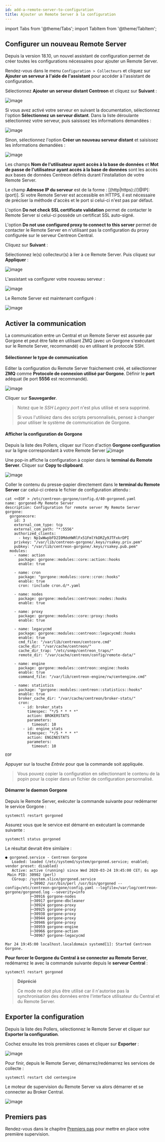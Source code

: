 ```yaml
---
id: add-a-remote-server-to-configuration
title: Ajouter un Remote Server à la configuration
---
```

import Tabs from '@theme/Tabs';
import TabItem from '@theme/TabItem';


## Configurer un nouveau Remote Server

Depuis la version 18.10, un nouvel assistant de configuration permet de créer
toutes les configurations nécessaires pour ajouter un Remote Server.

Rendez-vous dans le menu `Configuration > Collecteurs` et cliquez sur
**Ajouter un serveur à l'aide de l'assistant** pour accéder à l'assistant de
configuration.

Sélectionnez **Ajouter un serveur distant Centreon** et cliquez sur
**Suivant** :

![image](../../assets/monitoring/monitoring-servers/wizard-add-remote-1.png)

Si vous avez activé votre serveur en suivant la documentation, sélectionnez
l'option **Sélectionnez un serveur distant**. Dans la liste déroulante
sélectionnez votre serveur, puis saisissez les informations demandées :

![image](../../assets/monitoring/monitoring-servers/wizard-add-remote-2a.png)

Sinon, sélectionnez l'option **Créer un nouveau serveur distant** et saisissez
les informations demandées :

![image](../../assets/monitoring/monitoring-servers/wizard-add-remote-2b.png)

Les champs **Nom de l'utilisateur ayant accès à la base de données** et **Mot de
passe de l'utilisateur ayant accès à la base de données** sont les accès aux
bases de données Centreon définis durant l'installation de votre Remote Server.

Le champ **Adresse IP du serveur** est de la forme : [(http|https)://]@IP[:(port)].
Si votre Remote Server est accessible en HTTPS, il est nécessaire de préciser
la méthode d'accès et le port si celui-ci n'est pas par défaut.

L'option **Do not check SSL certificate validation** permet de contacter le
Remote Server si celui-ci possède un certificat SSL auto-signé.

L'option **Do not use configured proxy to connect to this server** permet de
contacter le Remote Server en n'utilisant pas la configuration du proxy
configurée sur le serveur Centreon Central.

Cliquez sur **Suivant** :

Sélectionnez le(s) collecteur(s) à lier à ce Remote Server. Puis cliquez sur **Appliquer** :

![image](../../assets/monitoring/monitoring-servers/wizard-add-remote-3.png)

L'assistant va configurer votre nouveau serveur :

![image](../../assets/monitoring/monitoring-servers/wizard-add-remote-4.png)

Le Remote Server est maintenant configuré :

![image](../../assets/monitoring/monitoring-servers/remote-list-zmq.png)

## Activer la communication

La communication entre un Central et un Remote Server est assurée par Gorgone et peut
être faite en utilisant ZMQ (avec un Gorgone s'exécutant sur le Remote Server,
recommandé) ou en utilisant le protocole SSH.

<Tabs groupId="sync">
<TabItem value="Avec ZMQ" label="Avec ZMQ">

#### Sélectionner le type de communication

Editer la configuration du Remote Server fraichement créé, et sélectionner **ZMQ**
comme **Protocole de connexion utilisé par Gorgone**. Définir le **port**
adéquat (le port **5556** est recommandé).

![image](../../assets/monitoring/monitoring-servers/remote-edit-zmq.png)

Cliquer sur **Sauvegarder**.

> Notez que le *SSH Legacy port* n'est plus utilisé et sera supprimé.
>
> Si vous l'utilisiez dans des scripts personnalisés, pensez à changer pour
> utiliser le système de communication de Gorgone.

#### Afficher la configuration de Gorgone

Depuis la liste des Pollers, cliquer sur l'icon d'action **Gorgone
configuration** sur la ligne correspondant à votre Remote Server ![image](../../assets/monitoring/monitoring-servers/gorgone-configuration.png#thumbnail1)

Une pop-in affiche la configuration à copier dans le **terminal du Remote
Server**.
Cliquer sur **Copy to clipboard**.

![image](../../assets/monitoring/monitoring-servers/remote-gorgone-display-config.png)

Coller le contenu du presse-papier directement dans le **terminal du Remote
Server** car celui-ci créera le fichier de configuration attendu :

```shell
cat <<EOF > /etc/centreon-gorgone/config.d/40-gorgoned.yaml
name: gorgoned-My Remote Server
description: Configuration for remote server My Remote Server
gorgone:
  gorgonecore:
    id: 3
    external_com_type: tcp
    external_com_path: "*:5556"
    authorized_clients:
      - key: Np1wWwpbFD2I0MdeHWRlFx51FmlYkDRZy9JTFxkrDPI
    privkey: "/var/lib/centreon-gorgone/.keys/rsakey.priv.pem"
    pubkey: "/var/lib/centreon-gorgone/.keys/rsakey.pub.pem"
  modules:
    - name: action
      package: gorgone::modules::core::action::hooks
      enable: true

    - name: cron
      package: "gorgone::modules::core::cron::hooks"
      enable: true
      cron: !include cron.d/*.yaml

    - name: nodes
      package: gorgone::modules::centreon::nodes::hooks
      enable: true

    - name: proxy
      package: gorgone::modules::core::proxy::hooks
      enable: true

    - name: legacycmd
      package: gorgone::modules::centreon::legacycmd::hooks
      enable: true
      cmd_file: "/var/lib/centreon/centcore.cmd"
      cache_dir: "/var/cache/centreon/"
      cache_dir_trap: "/etc/snmp/centreon_traps/"
      remote_dir: "/var/cache/centreon/config/remote-data/"

    - name: engine
      package: gorgone::modules::centreon::engine::hooks
      enable: true
      command_file: "/var/lib/centreon-engine/rw/centengine.cmd"

    - name: statistics
      package: "gorgone::modules::centreon::statistics::hooks"
      enable: true
      broker_cache_dir: "/var/cache/centreon/broker-stats/"
      cron:
        - id: broker_stats
          timespec: "*/5 * * * *"
          action: BROKERSTATS
          parameters:
            timeout: 10
        - id: engine_stats
          timespec: "*/5 * * * *"
          action: ENGINESTATS
          parameters:
            timeout: 10

EOF
```

Appuyer sur la touche *Entrée* pour que la commande soit appliquée.

> Vous pouvez copier la configuration en sélectionnant le contenu de la popin
> pour la copier dans un fichier de configuration personnalisé.

#### Démarrer le daemon Gorgone

Depuis le Remote Server, exécuter la commande suivante pour redémarrer le
service Gorgone :

```shell
systemctl restart gorgoned
```

Assurez vous que le service est démarré en exécutant la commande suivante :

```shell
systemctl status gorgoned
```

Le résultat devrait être similaire :

```shell
● gorgoned.service - Centreon Gorgone
   Loaded: loaded (/etc/systemd/system/gorgoned.service; enabled; vendor preset: disabled)
   Active: active (running) since Wed 2020-03-24 19:45:00 CET; 6s ago
 Main PID: 30902 (perl)
   CGroup: /system.slice/gorgoned.service
           ├─30902 /usr/bin/perl /usr/bin/gorgoned --config=/etc/centreon-gorgone/config.yaml --logfile=/var/log/centreon-gorgone/gorgoned.log --severity=info
           ├─30916 gorgone-nodes
           ├─30917 gorgone-dbcleaner
           ├─30924 gorgone-proxy
           ├─30925 gorgone-proxy
           ├─30938 gorgone-proxy
           ├─30944 gorgone-proxy
           ├─30946 gorgone-proxy
           ├─30959 gorgone-engine
           ├─30966 gorgone-action
           └─30967 gorgone-legacycmd

Mar 24 19:45:00 localhost.localdomain systemd[1]: Started Centreon Gorgone.
```

**Pour forcer le Gorgone du Central à se connecter au Remote Server**,
redémarrez le avec la commande suivante depuis le **serveur Central** :

```shell
systemctl restart gorgoned
```

</TabItem>
<TabItem value="Avec SSH (Déprécié)" label="Avec SSH (Déprécié)">

> **Déprécié**
>
> Ce mode ne doit plus être utilisé car il n'autorise pas la
> synchronisation des données entre l'interface utilisateur du Central
> et du Remote Server.

</TabItem>
</Tabs>

## Exporter la configuration

Depuis la liste des Pollers, sélectionnez le Remote Server et cliquer sur
**Exporter la configuration**.

Cochez ensuite les trois premières cases et cliquer sur  **Exporter** :

![image](../../assets/monitoring/monitoring-servers/remote-generate-config.png)

Pour finir, depuis le Remote Server, démarrez/redémarrez les services de
collecte :

```shell
systemctl restart cbd centengine
```

Le moteur de supervision du Remote Server va alors démarrer et se connecter au
Broker Central.

![image](../../assets/monitoring/monitoring-servers/remote-list-zmq-started.png)

## Premiers pas

Rendez-vous dans le chapitre [Premiers pas](../../getting-started/installation-first-steps#start-to-monitor-your-first-host)
pour mettre en place votre première supervision.
